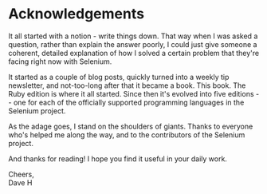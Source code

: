 # Acknowledgements

It all started with a notion - write things down. That way when I was asked a question, rather than explain the answer poorly, I could just give someone a coherent, detailed explanation of how I solved a certain problem that they're facing right now with Selenium.

It started as a couple of blog posts, quickly turned into a weekly tip newsletter, and not-too-long after that it became a book. This book. The Ruby edition is where it all started. Since then it's evolved into five editions -- one for each of the officially supported programming languages in the Selenium project.

As the adage goes, I stand on the shoulders of giants. Thanks to everyone who's helped me along the way, and to the contributors of the Selenium project.

And thanks for reading! I hope you find it useful in your daily work.


Cheers,  
Dave H
